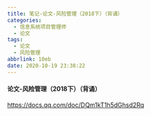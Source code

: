 ```yaml
---
title: 笔记-论文-风险管理（2018下）（背诵）
categories:
  - 信息系统项目管理师
  - 论文
tags:
  - 论文
  - 风险管理
abbrlink: 10eb
date: 2020-10-19 23:38:22
---
```


#### 论文-风险管理（2018下）（背诵）

<https://docs.qq.com/doc/DQm1kT1h5dGhsd2Rq>
